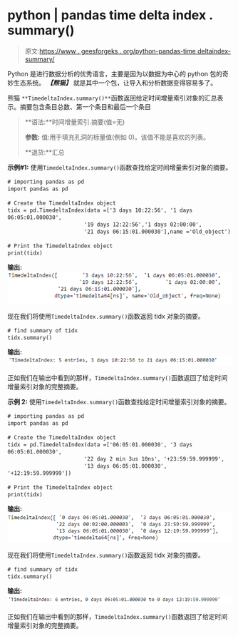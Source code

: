 # python | pandas time delta index . summary()

> 原文:[https://www . geesforgeks . org/python-pandas-time deltaindex-summary/](https://www.geeksforgeeks.org/python-pandas-timedeltaindex-summary/)

Python 是进行数据分析的优秀语言，主要是因为以数据为中心的 python 包的奇妙生态系统。 ***【熊猫】*** 就是其中一个包，让导入和分析数据变得容易多了。

熊猫 `**TimedeltaIndex.summary()**`函数返回给定时间增量索引对象的汇总表示。摘要包含条目总数、第一个条目和最后一个条目

> **语法:**时间增量索引.摘要(值=无)
> 
> **参数:**
> 值:用于填充孔洞的标量值(例如 0)。该值不能是喜欢的列表。
> 
> **退货:**汇总

**示例#1:** 使用`TimedeltaIndex.summary()`函数查找给定时间增量索引对象的摘要。

```
# importing pandas as pd
import pandas as pd

# Create the TimedeltaIndex object
tidx = pd.TimedeltaIndex(data =['3 days 10:22:56', '1 days 06:05:01.000030',
                        '19 days 12:22:56','1 days 02:00:00', 
                        '21 days 06:15:01.000030'],name ='Old_object')

# Print the TimedeltaIndex object
print(tidx)
```

**输出:**
![](img/9604c4c74471a73ba07f2e2841c19c21.png)

现在我们将使用`TimedeltaIndex.summary()`函数返回 tidx 对象的摘要。

```
# find summary of tidx
tidx.summary()
```

**输出:**
![](img/98e5008c313621edf3c1f4d3480a72ce.png)

正如我们在输出中看到的那样，`TimedeltaIndex.summary()`函数返回了给定时间增量索引对象的完整摘要。

**示例 2:** 使用`TimedeltaIndex.summary()`函数查找给定时间增量索引对象的摘要。

```
# importing pandas as pd
import pandas as pd

# Create the TimedeltaIndex object
tidx = pd.TimedeltaIndex(data =['06:05:01.000030', '3 days 06:05:01.000030', 
                        '22 day 2 min 3us 10ns', '+23:59:59.999999',
                        '13 days 06:05:01.000030', '+12:19:59.999999'])

# Print the TimedeltaIndex object
print(tidx)
```

**输出:**
![](img/7720e8e3638ce4853f0c5f763ce67724.png)

现在我们将使用`TimedeltaIndex.summary()`函数返回 tidx 对象的摘要。

```
# find summary of tidx
tidx.summary()
```

**输出:**
![](img/3e766196af541999a649c02708906768.png)

正如我们在输出中看到的那样，`TimedeltaIndex.summary()`函数返回了给定时间增量索引对象的完整摘要。